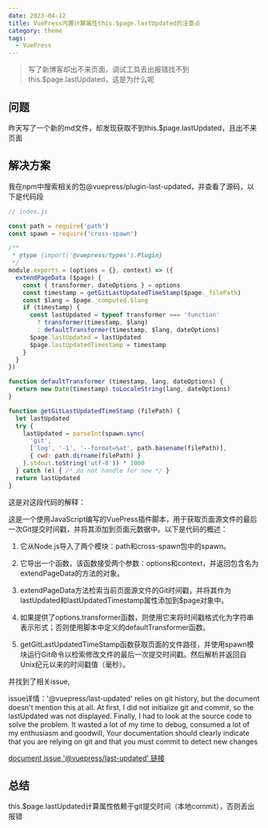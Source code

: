 ```yaml
---
date: 2023-04-12
title: VuePress内置计算属性this.$page.lastUpdated的注意点
category: theme
tags:
  - VuePress
---
```


> 写了新博客却出不来页面，调试工具丢出报错找不到this.$page.lastUpdated，这是为什么呢

<!-- more -->

## 问题

昨天写了一个新的md文件，却发现获取不到this.$page.lastUpdated，且出不来页面

## 解决方案

我在npm中搜索相关的包@vuepress/plugin-last-updated，并查看了源码，以下是代码段

```js
// index.js

const path = require('path')
const spawn = require('cross-spawn')

/**
 * @type {import('@vuepress/types').Plugin}
 */
module.exports = (options = {}, context) => ({
  extendPageData ($page) {
    const { transformer, dateOptions } = options
    const timestamp = getGitLastUpdatedTimeStamp($page._filePath)
    const $lang = $page._computed.$lang
    if (timestamp) {
      const lastUpdated = typeof transformer === 'function'
        ? transformer(timestamp, $lang)
        : defaultTransformer(timestamp, $lang, dateOptions)
      $page.lastUpdated = lastUpdated
      $page.lastUpdatedTimestamp = timestamp
    }
  }
})

function defaultTransformer (timestamp, lang, dateOptions) {
  return new Date(timestamp).toLocaleString(lang, dateOptions)
}

function getGitLastUpdatedTimeStamp (filePath) {
  let lastUpdated
  try {
    lastUpdated = parseInt(spawn.sync(
      'git',
      ['log', '-1', '--format=%at', path.basename(filePath)],
      { cwd: path.dirname(filePath) }
    ).stdout.toString('utf-8')) * 1000
  } catch (e) { /* do not handle for now */ }
  return lastUpdated
}
```

这是对这段代码的解释：

这是一个使用JavaScript编写的VuePress插件脚本，用于获取页面源文件的最后一次Git提交时间戳，并将其添加到页面元数据中。以下是代码的概述：

1. 它从Node.js导入了两个模块：path和cross-spawn包中的spawn。

2. 它导出一个函数，该函数接受两个参数：options和context，并返回包含名为extendPageData的方法的对象。

3. extendPageData方法检索当前页面源文件的Git时间戳，并将其作为lastUpdated和lastUpdatedTimestamp属性添加到$page对象中。

4. 如果提供了options.transformer函数，则使用它来将时间戳格式化为字符串表示形式；否则使用脚本中定义的defaultTransformer函数。

5. getGitLastUpdatedTimeStamp函数获取页面的文件路径，并使用spawn模块运行Git命令以检索修改文件的最后一次提交时间戳。然后解析并返回自Unix纪元以来的时间戳值（毫秒）。

并找到了相关issue,

issue详情：'@vuepress/last-updated' relies on git history, but the document doesn't mention this at all.
At first, I did not initialize git and commit, so the lastUpdated was not displayed. Finally, I had to look at the source code to solve the problem.
It wasted a lot of my time to debug, consumed a lot of my enthusiasm and goodwill,
Your documentation should clearly indicate that you are relying on git and that you must commit to detect new changes

[document issue '@vuepress/last-updated' 链接](https://github.com/vuejs/vuepress/issues/1291)

## 总结

this.$page.lastUpdated计算属性依赖于git提交时间（本地commit），否则丢出报错
